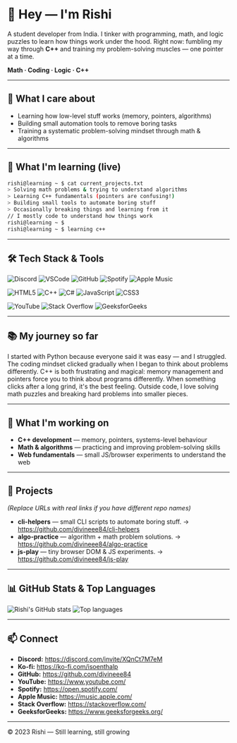 

# 👋 Hey — I'm **Rishi**
A student developer from India. I tinker with programming, math, and logic puzzles to learn how things work under the hood. Right now: fumbling my way through **C++** and training my problem-solving muscles — one pointer at a time.

**Math · Coding · Logic · C++**

---

## 🔭 What I care about
- Learning how low-level stuff works (memory, pointers, algorithms)  
- Building small automation tools to remove boring tasks  
- Training a systematic problem-solving mindset through math & algorithms

---

## 🧠 What I'm learning (live)
```bash
rishi@learning ~ $ cat current_projects.txt
> Solving math problems & trying to understand algorithms
> Learning C++ fundamentals (pointers are confusing!)
> Building small tools to automate boring stuff
> Occasionally breaking things and learning from it
// I mostly code to understand how things work
rishi@learning ~ $ 
rishi@learning ~ $ learning c++
```

---

## 🛠 Tech Stack & Tools
<p>
  <img alt="Discord" src="https://img.shields.io/badge/Discord-5865F2?logo=discord&logoColor=white" /> 
  <img alt="VSCode" src="https://img.shields.io/badge/VSCode-0078D7?logo=visualstudiocode&logoColor=white" />
  <img alt="GitHub" src="https://img.shields.io/badge/GitHub-181717?logo=github&logoColor=white" />
  <img alt="Spotify" src="https://img.shields.io/badge/Spotify-1DB954?logo=spotify&logoColor=white" />
  <img alt="Apple Music" src="https://img.shields.io/badge/Apple%20Music-FA233B?logo=apple&logoColor=white" />
</p>

<p>
  <img alt="HTML5" src="https://img.shields.io/badge/HTML5-E34F26?logo=html5&logoColor=white" />
  <img alt="C++" src="https://img.shields.io/badge/C++-00599C?logo=c%2B%2B&logoColor=white" />
  <img alt="C#" src="https://img.shields.io/badge/C%23-239120?logo=c-sharp&logoColor=white" />
  <img alt="JavaScript" src="https://img.shields.io/badge/JavaScript-F7DF1E?logo=javascript&logoColor=black" />
  <img alt="CSS3" src="https://img.shields.io/badge/CSS3-1572B6?logo=css3&logoColor=white" />
</p>

<p>
  <img alt="YouTube" src="https://img.shields.io/badge/YouTube-FF0000?logo=youtube&logoColor=white" />
  <img alt="Stack Overflow" src="https://img.shields.io/badge/Stack%20Overflow-FE7A16?logo=stack-overflow&logoColor=white" />
  <img alt="GeeksforGeeks" src="https://img.shields.io/badge/GeeksforGeeks-2F8F2F?logo=geeksforgeeks&logoColor=white" />
</p>

---

## 📚 My journey so far
I started with Python because everyone said it was easy — and I struggled. The coding mindset clicked gradually when I began to think about problems differently. C++ is both frustrating and magical: memory management and pointers force you to think about programs differently. When something clicks after a long grind, it's the best feeling. Outside code, I love solving math puzzles and breaking hard problems into smaller pieces.

---

## 🔨 What I'm working on
- **C++ development** — memory, pointers, systems-level behaviour  
- **Math & algorithms** — practicing and improving problem-solving skills  
- **Web fundamentals** — small JS/browser experiments to understand the web

---

## 🚀 Projects
*(Replace URLs with real links if you have different repo names)*

- **cli-helpers** — small CLI scripts to automate boring stuff. → https://github.com/divineee84/cli-helpers  
- **algo-practice** — algorithm + math problem solutions. → https://github.com/divineee84/algo-practice  
- **js-play** — tiny browser DOM & JS experiments. → https://github.com/divineee84/js-play

---

## 📊 GitHub Stats & Top Languages
![Rishi's GitHub stats](https://github-readme-stats.vercel.app/api?username=divineee84&show_icons=true&theme=dark&hide_border=true)
![Top languages](https://github-readme-stats.vercel.app/api/top-langs/?username=divineee84&layout=compact&theme=dark&hide_border=true)

---

## 📫 Connect
- **Discord:** https://discord.com/invite/XQnCt7M7eM  
- **Ko-fi:** https://ko-fi.com/isoenthalp
- **GitHub:** https://github.com/divineee84
- **YouTube:** https://www.youtube.com/
- **Spotify:** https://open.spotify.com/
- **Apple Music:** https://music.apple.com/
- **Stack Overflow:** https://stackoverflow.com/
- **GeeksforGeeks:** https://www.geeksforgeeks.org/

---

© 2023 Rishi — Still learning, still growing
